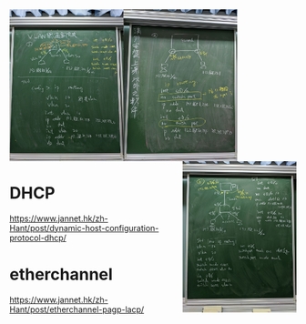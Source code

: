
<img src="image/20191217a.jpg" width ="200" align="left"/>
<img src="image/20191217b.jpg" width="200" align="center"/>
<img src="image/20191217c.jpg"  width ="200" align="right"/>


# DHCP

https://www.jannet.hk/zh-Hant/post/dynamic-host-configuration-protocol-dhcp/

# etherchannel
https://www.jannet.hk/zh-Hant/post/etherchannel-pagp-lacp/